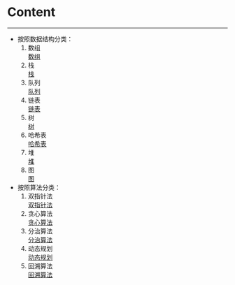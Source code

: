 # Content
***
* 按照数据结构分类：
    1. 数组  
    [数组](./Note/数组基本知识点.md)
    2. 栈  
    [栈](./Note/栈基本知识点.md)
    3. 队列  
    [队列](./Note/队列基本知识点.md)
    4. 链表   
    [链表](./Note/链表基本知识点.md)
    5. 树  
    [树](./Note/树基本知识点.md)
    6. 哈希表  
    [哈希表](./Note/哈希表基本知识点.md)
    7. 堆  
    [堆](./Note/堆基本知识点.md)
    8. 图  
    [图](./Note/图基本知识点.md)
* 按照算法分类：
    1. 双指针法  
    [双指针法](./Note/双指针法基本知识点.md)
    2. 贪心算法  
    [贪心算法](./Note/贪心算法基本知识点.md)
    3. 分治算法  
    [分治算法](./Note/分治算法基本知识点.md)
    4. 动态规划  
    [动态规划](./Note/动态规划基本知识点.md)
    8. 回溯算法  
    [回溯算法](./Note/回溯算法基本知识点.md)

